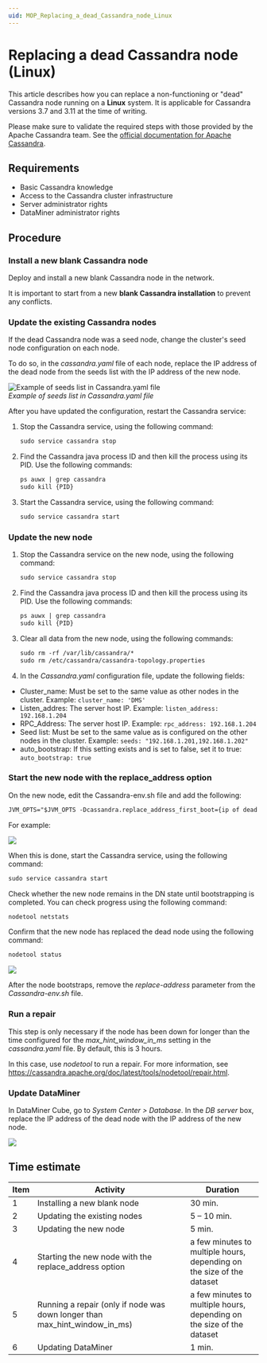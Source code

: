 ```yaml
---
uid: MOP_Replacing_a_dead_Cassandra_node_Linux
---
```


# Replacing a dead Cassandra node (Linux)

This article describes how you can replace a non-functioning or "dead" Cassandra node running on a **Linux** system. It is applicable for Cassandra versions 3.7 and 3.11 at the time of writing.

Please make sure to validate the required steps with those provided by the Apache Cassandra team. See the [official documentation for Apache Cassandra](https://cassandra.apache.org/doc/latest/).

## Requirements

- Basic Cassandra knowledge
- Access to the Cassandra cluster infrastructure
- Server administrator rights
- DataMiner administrator rights

## Procedure

### Install a new blank Cassandra node

Deploy and install a new blank Cassandra node in the network.

It is important to start from a new **blank Cassandra installation** to prevent any conflicts.

### Update the existing Cassandra nodes

If the dead Cassandra node was a seed node, change the cluster's seed node configuration on each node.

To do so, in the *cassandra.yaml* file of each node, replace the IP address of the dead node from the seeds list with the IP address of the new node.

![Example of seeds list in Cassandra.yaml file](~/user-guide/images/ReplaceDeadNode1.png)<br>
*Example of seeds list in Cassandra.yaml file*

After you have updated the configuration, restart the Cassandra service:

1. Stop the Cassandra service, using the following command:

    ```txt
    sudo service cassandra stop
    ```

1. Find the Cassandra java process ID and then kill the process using its PID. Use the following commands:

    ```txt
    ps auwx | grep cassandra
    sudo kill {PID}
    ```

1. Start the Cassandra service, using the following command:

    ```txt
    sudo service cassandra start
    ```

### Update the new node

1. Stop the Cassandra service on the new node, using the following command:

    ```txt
    sudo service cassandra stop
    ```

1. Find the Cassandra java process ID and then kill the process using its PID. Use the following commands:

    ```txt
    ps auwx | grep cassandra
    sudo kill {PID}
    ```

1. Clear all data from the new node, using the following commands:

    ```txt
    sudo rm -rf /var/lib/cassandra/*
    sudo rm /etc/cassandra/cassandra-topology.properties
    ```

1. In the *Cassandra.yaml* configuration file, update the following fields:

- Cluster_name: Must be set to the same value as other nodes in the cluster. Example: `cluster_name: 'DMS'`
- Listen_addres: The server host IP. Example: `listen_address: 192.168.1.204`
- RPC_Address: The server host IP. Example: `rpc_address: 192.168.1.204`
- Seed list: Must be set to the same value as is configured on the other nodes in the cluster. Example: `seeds: "192.168.1.201,192.168.1.202"`
- auto_bootstrap: If this setting exists and is set to false, set it to true: `auto_bootstrap: true`

### Start the new node with the replace_address option

On the new node, edit the Cassandra-env.sh file and add the following:

```txt
JVM_OPTS="$JVM_OPTS -Dcassandra.replace_address_first_boot={ip of dead node}"
```

For example:

![](~/user-guide/images/ReplaceDeadNode2.png)

When this is done, start the Cassandra service, using the following command:

```txt
sudo service cassandra start
```

Check whether the new node remains in the DN state until bootstrapping is completed. You can check progress using the following command:

```txt
nodetool netstats
```

Confirm that the new node has replaced the dead node using the following command:

```txt
nodetool status
```

![](~/user-guide/images/ReplaceDeadNode3.png)

After the node bootstraps, remove the *replace-address* parameter from the *Cassandra-env.sh* file.

### Run a repair

This step is only necessary if the node has been down for longer than the time configured for the *max_hint_window_in_ms* setting in the *cassandra.yaml* file. By default, this is 3 hours.

In this case, use *nodetool* to run a repair. For more information, see <https://cassandra.apache.org/doc/latest/tools/nodetool/repair.html>.

### Update DataMiner

In DataMiner Cube, go to *System Center > Database*. In the *DB server* box, replace the IP address of the dead node with the IP address of the new node.

![](~/user-guide/images/ReplaceDeadNode4.png)

## Time estimate

| Item | Activity | Duration |
|------|----------|----------|
| 1    | Installing a new blank node   | 30 min.     |
| 2    | Updating the existing nodes   | 5 – 10 min. |
| 3    | Updating the new node         | 5 min.      |
| 4    | Starting the new node with the replace_address option | a few minutes to multiple hours,<br>depending on the size of the dataset |
| 5    | Running a repair (only if node was down longer than max_hint_window_in_ms) | a few minutes to multiple hours,<br>depending on the size of the dataset |
| 6    | Updating DataMiner | 1 min. |
